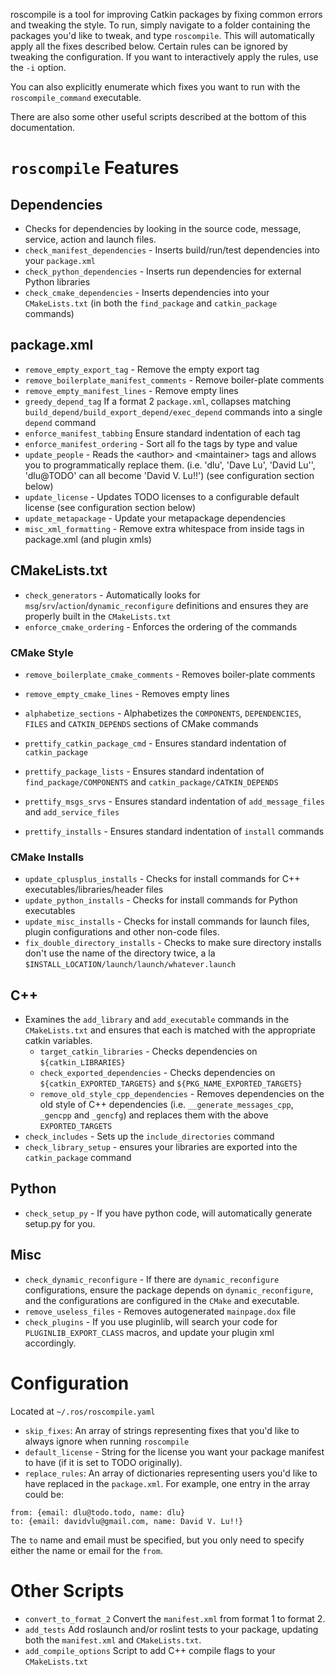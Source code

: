 roscompile is a tool for improving Catkin packages by fixing common errors and tweaking the style.
To run, simply navigate to a folder containing the packages you'd like to tweak, and type `roscompile`.
This will automatically apply all the fixes described below.
Certain rules can be ignored by tweaking the configuration.
If you want to interactively apply the rules, use the `-i` option.

You can also explicitly enumerate which fixes you want to run with the `roscompile_command` executable.

There are also some other useful scripts described at the bottom of this documentation.

# `roscompile` Features
## Dependencies
 * Checks for dependencies by looking in the source code, message, service, action and launch files.
 * `check_manifest_dependencies` - Inserts build/run/test dependencies into your `package.xml`
 * `check_python_dependencies` - Inserts run dependencies for external Python libraries
 * `check_cmake_dependencies` - Inserts dependencies into your `CMakeLists.txt` (in both the `find_package` and `catkin_package` commands)

## package.xml
 * `remove_empty_export_tag` - Remove the empty export tag
 * `remove_boilerplate_manifest_comments` - Remove boiler-plate comments
 * `remove_empty_manifest_lines` - Remove empty lines
 * `greedy_depend_tag` If a format 2 `package.xml`, collapses matching `build_depend/build_export_depend/exec_depend` commands into a single `depend` command
 * `enforce_manifest_tabbing` Ensure standard indentation of each tag
 * `enforce_manifest_ordering` - Sort all fo the tags by type and value
 * `update_people` - Reads the &lt;author> and &lt;maintainer> tags and allows you to programmatically replace them. (i.e. 'dlu', 'Dave Lu', 'David Lu'', 'dlu@TODO' can all become 'David V. Lu!!') (see configuration section below)
 * `update_license` - Updates TODO licenses to a configurable default license (see configuration section below)
 * `update_metapackage` - Update your metapackage dependencies
 * `misc_xml_formatting` - Remove extra whitespace from inside tags in package.xml (and plugin xmls)

## CMakeLists.txt
 * `check_generators` - Automatically looks for `msg`/`srv`/`action`/`dynamic_reconfigure` definitions and ensures they are properly built in the `CMakeLists.txt`
 * `enforce_cmake_ordering` - Enforces the ordering of the commands

### CMake Style
 * `remove_boilerplate_cmake_comments` - Removes boiler-plate comments
 * `remove_empty_cmake_lines` - Removes empty lines
 * `alphabetize_sections` - Alphabetizes the `COMPONENTS`, `DEPENDENCIES`, `FILES` and `CATKIN_DEPENDS` sections of CMake commands

 * `prettify_catkin_package_cmd` - Ensures standard indentation of `catkin_package`
 * `prettify_package_lists` - Ensures standard indentation of `find_package/COMPONENTS` and `catkin_package/CATKIN_DEPENDS`
 * `prettify_msgs_srvs` - Ensures standard indentation of `add_message_files` and `add_service_files`
 * `prettify_installs` - Ensures standard indentation of `install` commands

### CMake Installs
 * `update_cplusplus_installs` - Checks for install commands for C++ executables/libraries/header files
 * `update_python_installs` - Checks for install commands for Python executables
 * `update_misc_installs` - Checks for install commands for launch files, plugin configurations and other non-code files.
 * `fix_double_directory_installs` - Checks to make sure directory installs don't use the name of the directory twice, a la `$INSTALL_LOCATION/launch/launch/whatever.launch`

## C++
 * Examines the `add_library` and `add_executable` commands in the `CMakeLists.txt` and ensures that each is matched with the appropriate catkin variables.
    * `target_catkin_libraries` - Checks dependencies on `${catkin_LIBRARIES}`
    * `check_exported_dependencies` - Checks dependencies on `${catkin_EXPORTED_TARGETS}` and `${PKG_NAME_EXPORTED_TARGETS}`
    * `remove_old_style_cpp_dependencies` - Removes dependencies on the old style of C++ dependencies (i.e. `__generate_messages_cpp`, `_gencpp` and `_gencfg`) and replaces them with the above `EXPORTED_TARGETS`
 * `check_includes` - Sets up the `include_directories` command
 * `check_library_setup` - ensures your libraries are exported into the `catkin_package` command

## Python
 * `check_setup_py` - If you have python code, will automatically generate setup.py for you.

## Misc
 * `check_dynamic_reconfigure` - If there are `dynamic_reconfigure` configurations, ensure the package depends on `dynamic_reconfigure`, and the configurations are configured in the `CMake` and executable.
 * `remove_useless_files` - Removes autogenerated `mainpage.dox` file
 * `check_plugins` - If you use pluginlib, will search your code for `PLUGINLIB_EXPORT_CLASS` macros, and update your plugin xml accordingly.

# Configuration
 Located at `~/.ros/roscompile.yaml`

 * `skip_fixes`: An array of strings representing fixes that you'd like to always ignore when running `roscompile`
 * `default_license` - String for the license you want your package manifest to have (if it is set to TODO originally).
 * `replace_rules`: An array of dictionaries representing users you'd like to have replaced in the `package.xml`. For example, one entry in the array could be:
 ```
 from: {email: dlu@todo.todo, name: dlu}
 to: {email: davidvlu@gmail.com, name: David V. Lu!!}
 ```
 The `to` name and email must be specified, but you only need to specify either the name or email for the `from`.

# Other Scripts
 * `convert_to_format_2` Convert the `manifest.xml` from format 1 to format 2.
 * `add_tests` Add roslaunch and/or roslint tests to your package, updating both the `manifest.xml` and `CMakeLists.txt`.
 * `add_compile_options` Script to add C++ compile flags to your `CMakeLists.txt`
